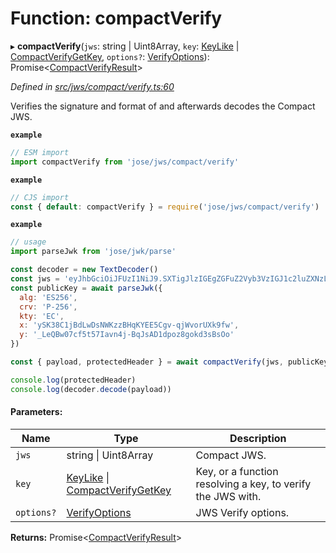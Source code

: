 # Function: compactVerify

▸ **compactVerify**(`jws`: string \| Uint8Array, `key`: [KeyLike](../types/_types_d_.keylike.md) \| [CompactVerifyGetKey](../interfaces/_jws_compact_verify_.compactverifygetkey.md), `options?`: [VerifyOptions](../interfaces/_types_d_.verifyoptions.md)): Promise<[CompactVerifyResult](../interfaces/_types_d_.compactverifyresult.md)\>

*Defined in [src/jws/compact/verify.ts:60](https://github.com/panva/jose/blob/v3.6.1/src/jws/compact/verify.ts#L60)*

Verifies the signature and format of and afterwards decodes the Compact JWS.

**`example`** 
```js
// ESM import
import compactVerify from 'jose/jws/compact/verify'
```

**`example`** 
```js
// CJS import
const { default: compactVerify } = require('jose/jws/compact/verify')
```

**`example`** 
```js
// usage
import parseJwk from 'jose/jwk/parse'

const decoder = new TextDecoder()
const jws = 'eyJhbGciOiJFUzI1NiJ9.SXTigJlzIGEgZGFuZ2Vyb3VzIGJ1c2luZXNzLCBGcm9kbywgZ29pbmcgb3V0IHlvdXIgZG9vci4.kkAs_gPPxWMI3rHuVlxHaTPfDWDoqdI8jSvuSmqV-8IHIWXg9mcAeC9ggV-45ZHRbiRJ3obUIFo1rHphPA5URg'
const publicKey = await parseJwk({
  alg: 'ES256',
  crv: 'P-256',
  kty: 'EC',
  x: 'ySK38C1jBdLwDsNWKzzBHqKYEE5Cgv-qjWvorUXk9fw',
  y: '_LeQBw07cf5t57Iavn4j-BqJsAD1dpoz8gokd3sBsOo'
})

const { payload, protectedHeader } = await compactVerify(jws, publicKey)

console.log(protectedHeader)
console.log(decoder.decode(payload))
```

#### Parameters:

Name | Type | Description |
------ | ------ | ------ |
`jws` | string \| Uint8Array | Compact JWS. |
`key` | [KeyLike](../types/_types_d_.keylike.md) \| [CompactVerifyGetKey](../interfaces/_jws_compact_verify_.compactverifygetkey.md) | Key, or a function resolving a key, to verify the JWS with. |
`options?` | [VerifyOptions](../interfaces/_types_d_.verifyoptions.md) | JWS Verify options.  |

**Returns:** Promise<[CompactVerifyResult](../interfaces/_types_d_.compactverifyresult.md)\>
